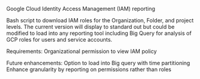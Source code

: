 Google Cloud Identity Access Management (IAM) reporting

Bash script to download IAM roles for the Organization, Folder, and project levels. The current version will display to standard out but could be modified to load into any reporting tool including Big Query for analysis of GCP roles for users and service accounts.

Requirements:
Organizational permission to view IAM policy

Future enhancements:
Option to load into Big query with time partitioning
Enhance granularity by reporting on permissions rather than roles
